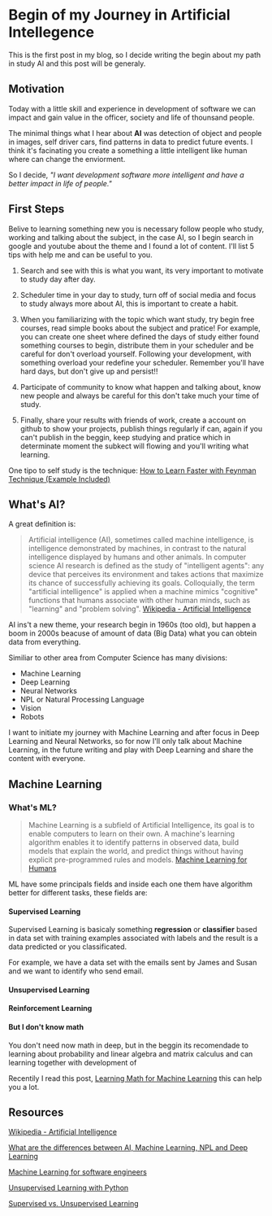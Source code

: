 # Begin of my Journey in Artificial Intellegence

This is the first post in my blog, so I decide writing the begin about my path in study AI and this post will be generaly.

## Motivation 

Today with a little skill and experience in development of software we can impact and gain value in the officer, society and life of thounsand people.

The minimal things what I hear about **AI** was detection of object and people in images, self driver cars, find patterns in data to predict future events. I think it's facinating you create a something a little intelligent like human where can change the enviorment.

So I decide, *"I want development software more intelligent and have a better impact in life of people."*

## First Steps

Belive to learning something new you is necessary follow people who study, working and talking about the subject, in the case AI, so I begin search in google and youtube about the theme and I found a lot of content. I'll list 5 tips with help me and can be useful to you.

1. Search and see with this is what you want, its very important to motivate to study day after day.

2. Scheduler time in your day to study, turn off of social media and focus to study always more about AI, this is important to create a habit.

3. When you familiarizing with the topic which want study, try begin free courses, read simple books about the subject and pratice! For example, you can create one sheet where defined the days of study either found something courses to begin, distribute them in your scheduler and be careful for don't overload yourself. Following your development, with something overload your redefine your scheduler. Remember you'll have hard days, but don't give up and persist!!

4. Participate of community to know what happen and talking about, know new people and always be careful for this don't take much your time of study.

5. Finally, share your results with friends of work, create a account on github to show your projects, publish things regularly if can, again if you can't publish in the beggin, keep studying and pratice which in determinate moment the subkect will flowing and you'll writing what learning.

One tipo to self study is the technique: [How to Learn Faster with Feynman Technique (Example Included)](https://www.youtube.com/watch?v=_f-qkGJBPts)


## What's AI?

A great definition is:
 
> Artificial intelligence (AI), sometimes called machine intelligence, is intelligence demonstrated by machines, in contrast to the natural intelligence displayed by humans and other animals. In computer science AI research is defined as the study of "intelligent agents": any device that perceives its environment and takes actions that maximize its chance of successfully achieving its goals. Colloquially, the term "artificial intelligence" is applied when a machine mimics "cognitive" functions that humans associate with other human minds, such as "learning" and "problem solving".
> [Wikipedia - Artificial Intelligence]

AI ins't a new theme, your research begin in 1960s (too old), but happen a boom in 2000s beacuse of amount of data (Big Data) what you can obtein data from everything.

Similiar to other area from Computer Science has many divisions:

- Machine Learning 
- Deep Learning
- Neural Networks
- NPL or Natural Processing Language
- Vision
- Robots

I want to initiate my journey with Machine Learning and after focus in Deep Learning and Neural Networks, so for now I'll only talk about Machine Learning, in the future writing and play with Deep Learning and share the content with everyone.

## Machine Learning

### What's ML?

> Machine Learning is a subfield of Artificial Intelligence, its goal is to enable computers to learn on their own. A machine's learning algorithm enables it to identify patterns in observed data, build models that explain the world, and predict things without having explicit pre-programmed rules and models.
> [Machine Learning for Humans]

ML have some principals fields and inside each one them have algorithm better for different tasks, these fields are:

#### Supervised Learning

Supervised Learning is basicaly something **regression** or **classifier** based in data set with training examples associated with labels and the result is a data predicted or you classificated.

For example, we have a data set with the emails sent by James and Susan and we want to identify who send email.

#### Unsupervised Learning 

#### Reinforcement Learning

#### But I don't know math

You don't need now math in deep, but in the beggin its recomendade to learning about probability and linear algebra and matrix calculus and can learning together with development of  

Recentily I read this post, [Learning Math for Machine Learning](https://blog.ycombinator.com/learning-math-for-machine-learning/) this can help you a lot.


## Resources

[Wikipedia - Artificial Intelligence]

[What are the differences between AI, Machine Learning, NPL and Deep Learning](https://www.forbes.com/sites/quora/2016/09/23/what-are-the-differences-between-ai-machine-learning-nlp-and-deep-learning/#193ae2b9274f) 

[Machine Learning for software engineers](https://github.com/ZuzooVn/machine-learning-for-software-engineers)

[Unsupervised Learning with Python](https://towardsdatascience.com/unsupervised-learning-with-python-173c51dc7f03)

[Supervised vs. Unsupervised Learning](https://towardsdatascience.com/supervised-vs-unsupervised-learning-14f68e32ea8d)


[Wikipedia - Artificial Intelligence]:https://en.wikipedia.org/wiki/Artificial_intelligence
[Machine Learning for Humans]:https://medium.com/machine-learning-for-humans/why-machine-learning-matters-6164faf1df12
